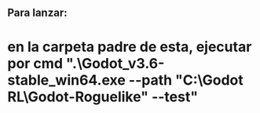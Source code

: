 ## Para lanzar:
# en la carpeta padre de esta, ejecutar por cmd ".\Godot_v3.6-stable_win64.exe --path "C:\Godot RL\Godot-Roguelike" --test"